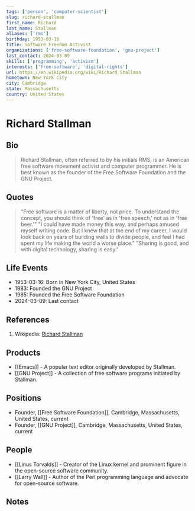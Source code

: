 ```yaml
---
tags: ['person', 'computer-scientist']
slug: richard-stallman
first_name: Richard
last_name: Stallman
aliases: ['rms']
birthday: 1953-03-16
title: Software Freedom Activist
organizations: ['free-software-foundation', 'gnu-project']
last_contact: 2024-03-09
skills: ['programming', 'activism']
interests: ['free-software', 'digital-rights']
url: https://en.wikipedia.org/wiki/Richard_Stallman
hometown: New York City
city: Cambridge
state: Massachusetts
country: United States
---
```


# Richard Stallman

## Bio

> Richard Stallman, often referred to by his initials RMS, is an American free software movement activist and computer programmer. He is best known as the founder of the Free Software Foundation and the GNU Project.

## Quotes

> "Free software is a matter of liberty, not price. To understand the concept, you should think of 'free' as in 'free speech,' not as in 'free beer.'"
> "I could have made money this way, and perhaps amused myself writing code. But I knew that at the end of my career, I would look back on years of building walls to divide people, and feel I had spent my life making the world a worse place."
> "Sharing is good, and with digital technology, sharing is easy."

## Life Events

- 1953-03-16: Born in New York City, United States
- 1983: Founded the GNU Project
- 1985: Founded the Free Software Foundation
- 2024-03-09: Last contact

## References

1. Wikipedia: [Richard Stallman](https://en.wikipedia.org/wiki/Richard_Stallman)

## Products

- [[Emacs]] - A popular text editor originally developed by Stallman.
- [[GNU Project]] - A collection of free software programs initiated by Stallman.

## Positions

- Founder, [[Free Software Foundation]], Cambridge, Massachusetts, United States, current
- Founder, [[GNU Project]], Cambridge, Massachusetts, United States, current

## People

- [[Linus Torvalds]] - Creator of the Linux kernel and prominent figure in the open-source software community.
- [[Larry Wall]] - Author of the Perl programming language and advocate for open-source software.

## Notes






